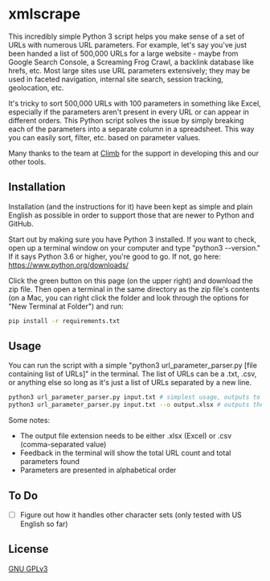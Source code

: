 # xmlscrape

This incredibly simple Python 3 script helps you make sense of a set of URLs with numerous URL parameters. For example, let's say you've just been handed a list of 500,000 URLs for a large website - maybe from Google Search Console, a Screaming Frog Crawl, a backlink database like hrefs, etc. Most large sites use URL parameters extensively; they may be used in faceted navigation, internal site search, session tracking, geolocation, etc. 

It's tricky to sort 500,000 URLs with 100 parameters in something like Excel, especially if the parameters aren't present in every URL or can appear in different orders. This Python script solves the issue by simply breaking each of the parameters into a separate column in a spreadsheet. This way you can easily sort, filter, etc. based on parameter values. 

Many thanks to the team at [Climb](https://www.climbmarketing.com) for the support in developing this and our other tools.  

## Installation

Installation (and the instructions for it) have been kept as simple and plain English as possible in order to support those that are newer to Python and GitHub.

Start out by making sure you have Python 3 installed. If you want to check, open up a terminal window on your computer and type "python3 --version." If it says Python 3.6 or higher, you're good to go. If not, go here: <https://www.python.org/downloads/>

Click the green button on this page (on the upper right) and download the zip file. Then open a terminal in the same directory as the zip file's contents (on a Mac, you can right click the folder and look through the options for "New Terminal at Folder") and run:

```bash
pip install -r requirements.txt
```

## Usage

You can run the script with a simple "python3 url_parameter_parser.py [file containing list of URLs]" in the terminal. The list of URLs can be a .txt, .csv, or anything else so long as it's just a list of URLs separated by a new line.

```bash
python3 url_parameter_parser.py input.txt # simplest usage, outputs to "output.csv" by default
python3 url_parameter_parser.py input.txt --o output.xlsx # outputs the extracted URLs to an Excel file (or a csv file, if that's the file extension you use)
```

Some notes:

* The output file extension needs to be either .xlsx (Excel) or .csv (comma-separated value)
* Feedback in the terminal will show the total URL count and total parameters found
* Parameters are presented in alphabetical order

## To Do

* [ ] Figure out how it handles other character sets (only tested with US English so far)

## License

[GNU GPLv3](https://choosealicense.com/licenses/gpl-3.0/)
